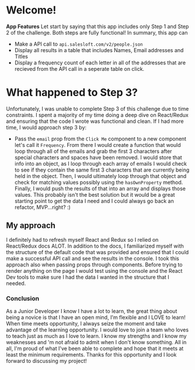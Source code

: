 # Welcome!


**App Features**
Let start by saying that this app includes only Step 1 and Step 2 of the challenge. Both steps are fully functional! In summary, this app can
- Make a API call to `api.salesloft.com/v2/people.json`
- Display all results in a table that includes Names, Email addresses and Titles
- Display a frequency count of each letter in all of the addresses that are recieved from the API call in a seperate table on click.

 # What happened to Step 3?
Unfortunately, I was unable to complete Step 3 of this challenge due to time constraints. I spent a majority of my time doing a deep dive on React/Redux and ensuring that the code I wrote was functional and clean. 
If I had more time, I would approach step 3 by:
- Pass the `email` prop from the `Click Me` component to a new component let's call it `Frequency`. From there I would create a function that would loop through all of the emails and grab the first 3 characters after special characters and spaces have been removed. I would store that info into an object, as I loop through each array of emails I would check to see if they contain the same first 3 characters that are currently being held in the object. Then, I would ultimately loop through that object and check for matching values possibly using the `hasOwnProperty` method. Finally, I would push the results of that into an array and displays those values. This probably isn't the best solution but it would be a great starting point to get the data I need and I could always go back an refactor, MVP...right? :)

## My approach
 
I definitely had to refresh myself React and Redux so I relied on React/Redux docs ALOT. In addition to the docs, I familiarized myself with the structure of the default code that was provided and ensured that I could make a successful API call and see the results in the console. I took this approach also when passing props through components. Before trying to render anything on the page I would test using the console and the React Dev tools to make sure I had the data I wanted in the structure that I needed.

### Conclusion

As a Junior Developer I know I have a lot to learn, the great thing about being a novice is that I have an open mind, I'm flexible and I LOVE to learn! When time meets opportunity, I always seize the moment and take advantage of the learning opportunity. I would love to join a team who loves to teach just as much as I love to learn. I know my strengths and I know my weaknesses and 'm not afraid to admit when I don't know something. All in all, I'm proud of what I've been able to complete and hope that it meets at least the minimum requirements. Thanks for this opportunity and I look forward to discussing my project!



